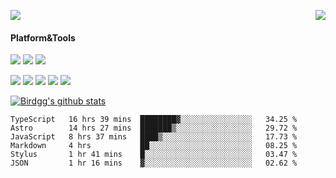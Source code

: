 <p>
  <a href="https://count.getloli.com/"><img src="https://count.getloli.com/get/@birdgg.readme?theme=moebooru-h"></a>
  <img src="https://weather-icon.journeyad.repl.co/@hangzhou?v=1" align="right">
</p>

#### Platform&Tools
[![](https://img.shields.io/badge/macOS-Big%20Sur-292e33?style=flat-square&logo=apple&logoColor=ffffff)](https://www.apple.com/macos/big-sur/)
[![](https://img.shields.io/badge/IDE-Visual%20Studio%20Code-blue?style=flat-square&logo=visual-studio-code&logoColor=ffffff)](https://code.visualstudio.com/)
[![](https://img.shields.io/badge/Editor-Emacs-purple?style=flat-square&logo=gnu-emacs&logoColor=ffffff)](https://www.gnu.org/software/emacs/)

[![](https://img.shields.io/badge/-React-61dafb?style=flat-square&logo=react&logoColor=ffffff)](https://reactjs.org/)
[![](https://img.shields.io/badge/-ReactNative-61dafb?style=flat-square&logo=react&logoColor=ffffff)](https://reactnative.dev/)
[![](https://img.shields.io/badge/-TypeScript-007acc?style=flat-square&logo=typescript&logoColor=white)](https://www.typescriptlang.org/)
[![](https://img.shields.io/badge/-JavaScript-f7e018?style=flat-square&logo=javascript&logoColor=white)](https://www.ecma-international.org/)
[![](https://img.shields.io/badge/-Node.js-43853d?style=flat-square&logo=node.js&logoColor=ffffff)](https://nodejs.org/)

<a href="https://github.com/birdgg"><img align="center" src="https://github-readme-stats.vercel.app/api?username=birdgg&show_icons=true&include_all_commits=true&hide_border=tru&custom_title=Birdgg%27s%20Github%20Stats" alt="Birdgg's github stats" /></a> 

<!--START_SECTION:waka-->

```text
TypeScript   16 hrs 39 mins  ████████▓░░░░░░░░░░░░░░░░   34.25 %
Astro        14 hrs 27 mins  ███████▒░░░░░░░░░░░░░░░░░   29.72 %
JavaScript   8 hrs 37 mins   ████▒░░░░░░░░░░░░░░░░░░░░   17.73 %
Markdown     4 hrs           ██░░░░░░░░░░░░░░░░░░░░░░░   08.25 %
Stylus       1 hr 41 mins    █░░░░░░░░░░░░░░░░░░░░░░░░   03.47 %
JSON         1 hr 16 mins    ▓░░░░░░░░░░░░░░░░░░░░░░░░   02.62 %
```

<!--END_SECTION:waka-->

